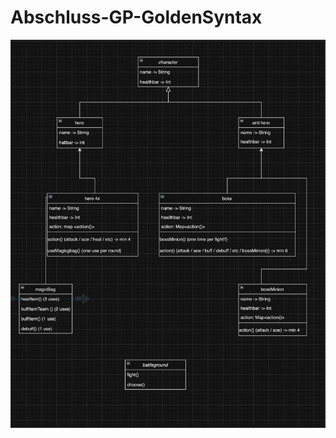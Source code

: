 # Abschluss-GP-GoldenSyntax
 <img width="1166" alt="Golden Syntax" src="image/Golden Syntax.png"> 



